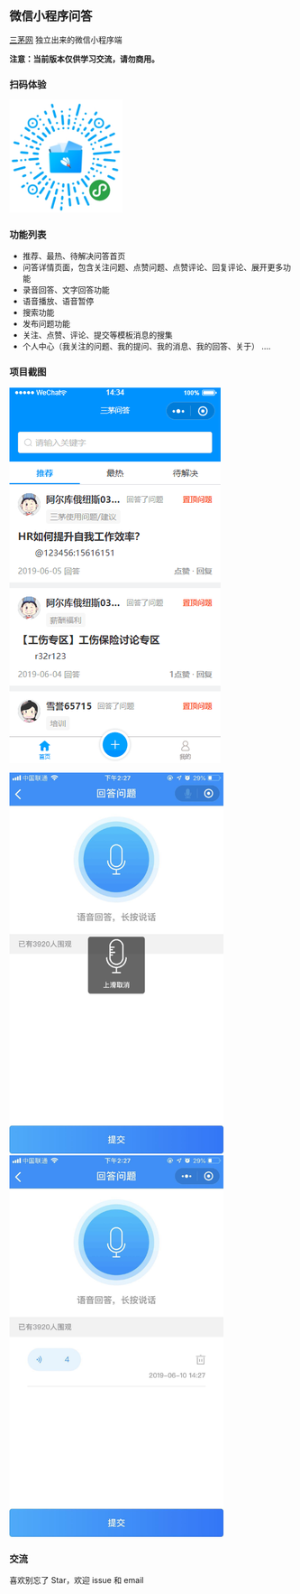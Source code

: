 ## 微信小程序问答
<a href="http://www.hrloo.com/qa">三茅网</a> 独立出来的微信小程序端

**注意：当前版本仅供学习交流，请勿商用。**

### 扫码体验

<img src="https://github.com/lithromantic-Fish/sanmao-wenda/blob/master/images/4.jpg" width="200px">

### 功能列表
+ 推荐、最热、待解决问答首页
+ 问答详情页面，包含关注问题、点赞问题、点赞评论、回复评论、展开更多功能
+ 录音回答、文字回答功能
+ 语音播放、语音暂停
+ 搜索功能
+ 发布问题功能
+ 关注、点赞、评论、提交等模板消息的搜集
+ 个人中心（我关注的问题、我的提问、我的消息、我的回答、关于）
....

### 项目截图
![img](https://github.com/lithromantic-Fish/sanmao-wenda/blob/master/images/1.gif)

<img src="https://github.com/lithromantic-Fish/sanmao-wenda/blob/master/images/3.jpg" width="380px">

<img src="https://github.com/lithromantic-Fish/sanmao-wenda/blob/master/images/2.jpg" width="380px">


### 交流
喜欢别忘了 Star，欢迎 issue 和 email
